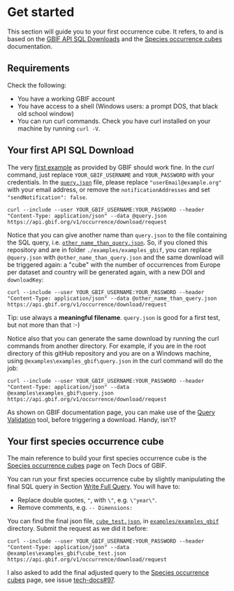 # Get started

This section will guide you to your first occurrence cube. It refers, to and is based on the [GBIF API SQL Downloads](https://techdocs.gbif.org/en/data-use/api-sql-downloads) and the [Species occurrence cubes](https://techdocs.gbif.org/en/data-use/data-cubes) documentation.

## Requirements

Check the following:
- You have a working GBIF account
- You have access to a shell (Windows users: a prompt DOS, that black old school window)
- You can run curl commands. Check you have curl installed on your machine by running `curl -V`.


## Your first API SQL Download

The very [first example](https://techdocs.gbif.org/en/data-use/api-sql-downloads#requesting-an-sql-occurrence-download) as provided by GBIF should work fine. In the _curl_ command, just replace `YOUR_GBIF_USERNAME` and `YOUR_PASSWORD` with your credentials. In the [`query.json`](https://github.com/damianooldoni/b3cubes-sql-examples/blob/main/examples/examples_gbif/query.json) file, please replace `"userEmail@example.org"` with your email address, or remove the `notificationAddresses` and set `"sendNotification": false`.

```
curl --include --user YOUR_GBIF_USERNAME:YOUR_PASSWORD --header "Content-Type: application/json" --data @query.json https://api.gbif.org/v1/occurrence/download/request
```

Notice that you can give another name than `query.json` to the file containing the SQL query, i.e. [`other_name_than_query.json`](https://github.com/damianooldoni/b3cubes-sql-examples/blob/main/examples/examples_gbif/other_name_than_query.json). So, if you cloned this repository and are in folder `./examples/examples_gbif`, you can replace `@query.json` with `@other_name_than_query.json` and the same download will be triggered again: a "cube" with the number of occurrences from Europe per dataset and country will be generated again, with a new DOI and `downloadKey`:

```
curl --include --user YOUR_GBIF_USERNAME:YOUR_PASSWORD --header "Content-Type: application/json" --data @other_name_than_query.json https://api.gbif.org/v1/occurrence/download/request
```

Tip: use always a **meaningful filename**. `query.json` is good for a first test, but not more than that :-)

Notice also that you can generate the same download by running the curl commands from another directory. For example, if you are in the root directory of this gitHub repository and you are on a Windows machine, using `@examples\examples_gbif\query.json` in the curl command will do the job:

```
curl --include --user YOUR_GBIF_USERNAME:YOUR_PASSWORD --header "Content-Type: application/json" --data @examples\examples_gbif\query.json https://api.gbif.org/v1/occurrence/download/request
```

As shown on GBIF documentation page, you can make use of the [Query Validation](https://techdocs.gbif.org/en/data-use/api-sql-downloads#sql-validation) tool, before triggering a download. Handy, isn't?


## Your first species occurrence cube

The main reference to build your first species occurrence cube is the [Species occurrence cubes](https://techdocs.gbif.org/en/data-use/data-cubes) page on Tech Docs of GBIF.

You can run your first species occurrence cube by slightly manipulating the final SQL query in Section [Write Full Query](https://techdocs.gbif.org/en/data-use/data-cubes#write-full-query). You will have to:
- Replace double quotes, `"`, with `\"`, e.g. `\"year\"`.
- Remove comments, e.g. `-- Dimensions:`

You can find the final json file, [`cube_test.json`](examples/examples_gbif/cube_test.json), in [`examples/examples_gbif`](examples/examples_gbif) directory. Submit the request as we did it before:

```
curl --include --user YOUR_GBIF_USERNAME:YOUR_PASSWORD --header "Content-Type: application/json" --data @examples\examples_gbif\cube_test.json https://api.gbif.org/v1/occurrence/download/request
```

I also asked to add the final adjusted query to the [Species occurrence cubes](https://techdocs.gbif.org/en/data-use/data-cubes) page, see issue [tech-docs#97](https://github.com/gbif/tech-docs/issues/97).
